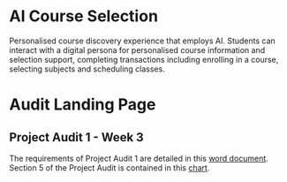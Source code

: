 # AI Course Selection
Personalised course discovery experience that employs AI. Students can interact with a digital persona for personalised course information and selection support, completing transactions including enrolling in a course, selecting subjects and scheduling classes.

# Audit Landing Page
## Project Audit 1 - Week 3
The requirements of Project Audit 1 are detailed in this [word document](Project_Audit_1.docx). 
Section 5 of the Project Audit is contained in this [chart](Courseai%20Project%20Plan.pdf). 
